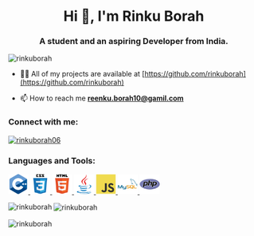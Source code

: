 <h1 align="center">Hi 👋, I'm Rinku Borah</h1>
<h3 align="center">A student and an aspiring Developer from India.</h3>

<p align="left"> <img src="https://komarev.com/ghpvc/?username=rinkuborah&label=Profile%20views&color=0e75b6&style=flat" alt="rinkuborah" /> </p>

- 👨‍💻 All of my projects are available at [https://github.com/rinkuborah](https://github.com/rinkuborah)

- 📫 How to reach me **reenku.borah10@gamil.com**

<h3 align="left">Connect with me:</h3>
<p align="left">
<a href="https://linkedin.com/in/rinkuborah06" target="blank"><img align="center" src="https://raw.githubusercontent.com/rahuldkjain/github-profile-readme-generator/master/src/images/icons/Social/linked-in-alt.svg" alt="rinkuborah06" height="30" width="40" /></a>
</p>

<h3 align="left">Languages and Tools:</h3>
<p align="left"> <a href="https://www.w3schools.com/cpp/" target="_blank" rel="noreferrer"> <img src="https://raw.githubusercontent.com/devicons/devicon/master/icons/cplusplus/cplusplus-original.svg" alt="cplusplus" width="40" height="40"/> </a> <a href="https://www.w3schools.com/css/" target="_blank" rel="noreferrer"> <img src="https://raw.githubusercontent.com/devicons/devicon/master/icons/css3/css3-original-wordmark.svg" alt="css3" width="40" height="40"/> </a> <a href="https://www.w3.org/html/" target="_blank" rel="noreferrer"> <img src="https://raw.githubusercontent.com/devicons/devicon/master/icons/html5/html5-original-wordmark.svg" alt="html5" width="40" height="40"/> </a> <a href="https://www.java.com" target="_blank" rel="noreferrer"> <img src="https://raw.githubusercontent.com/devicons/devicon/master/icons/java/java-original.svg" alt="java" width="40" height="40"/> </a> <a href="https://developer.mozilla.org/en-US/docs/Web/JavaScript" target="_blank" rel="noreferrer"> <img src="https://raw.githubusercontent.com/devicons/devicon/master/icons/javascript/javascript-original.svg" alt="javascript" width="40" height="40"/> </a> <a href="https://www.mysql.com/" target="_blank" rel="noreferrer"> <img src="https://raw.githubusercontent.com/devicons/devicon/master/icons/mysql/mysql-original-wordmark.svg" alt="mysql" width="40" height="40"/> </a> <a href="https://www.php.net" target="_blank" rel="noreferrer"> <img src="https://raw.githubusercontent.com/devicons/devicon/master/icons/php/php-original.svg" alt="php" width="40" height="40"/> </a> </p>

<p><img align="left" src="https://github-readme-stats.vercel.app/api/top-langs?username=rinkuborah&show_icons=true&locale=en&layout=compact" alt="rinkuborah" /></p>

<p>&nbsp;<img align="center" src="https://github-readme-stats.vercel.app/api?username=rinkuborah&show_icons=true&locale=en" alt="rinkuborah" /></p>

<p><img align="center" src="https://github-readme-streak-stats.herokuapp.com/?user=rinkuborah&" alt="rinkuborah" /></p>

